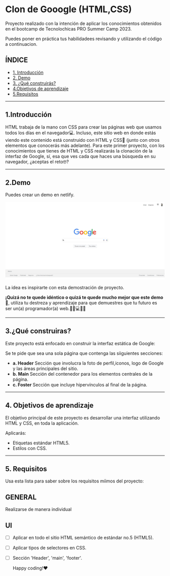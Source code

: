 # Clon de Gooogle (HTML,CSS)

Proyecto realizado con la intención de aplicar los conocimientos obtenidos en el bootcamp de Tecnolochicas PRO Summer Camp 2023.

Puedes poner en práctica tus habilidadees revisando y utilizando el código a continuacion.

## ÍNDICE

*  [1. Introducción](https://github.com/DessDevv/techgirls-google-project#1intro)
*  [2. Demo](https://github.com/DessDevv/techgirls-google-project#2demo)
*  [3. ¿Qué construirás?](https://github.com/DessDevv/techgirls-google-project3qu%C3%A9-construiras)
*  [4.Objetivos de aprendizaje](https://github.com/DessDevv/techgirls-google-project#4-objetivos-de-aprendizaje)
*  [5.Requisitos](https://github.com/DessDevv/techgirls-google-project#5-requisitos)

****

## 1.Introducción

HTML trabaja de la mano con CSS para crear las páginas web que usamos todos los días en el navegador💻. Incluso, este sitio web en donde estás viendo este contenido está construido con HTML y CSS🤯 (junto con otros elementos que conocerás más adelante). Para este primer proyecto, con los conocimientos que tienes de HTML y CSS realizarás la clonación de la interfaz de Google, sí, esa que ves cada que haces una búsqueda en su navegador, ¿aceptas el reto🤓?

****

## 2.Demo

Puedes crear un demo en netlify. 

![imagen](images/Captura.JPG)

La idea es inspirarte con esta demostración de proyecto. 

**¡Quizá no te quede idéntico o quizá te quede mucho mejor que este demo🤩**, utiliza tu destreza y aprendizaje para que demuestres que tu futuro es ser un(a) programador(a) web.👩🏻💻👦🏻

****

## 3.¿Qué construiras?

Este proyecto está enfocado en construir la interfaz estática de Google:

Se te pide que sea una sola página que contenga las siiguientes secciones:
 - **a. Header**
  Sección que involucra la foto de perfil,iconos, logo de Google y las áreas principales del sitio.
- **b. Main**
  Sección del contenedor para los elementos centrales de la página.
- **c. Foster**
  Sección que incluye hipervínculos al final de la página.

****

## 4. Objetivos de aprendizaje

El objetivo principal de este proyecto es desarrollar una interfaz utilizando HTML y CSS, en toda la aplicación.

Aplicarás:

 - Etiquetas estándar HTML5.
 - Estilos con CSS.

****

## 5. Requisitos

Usa esta lista para saber sobre los requisitos míimos del proyecto:

## GENERAL

Realizarse de manera individual

## UI
- [ ] Aplicar en todo el sitio HTML semántico de estándar no.5 (HTML5).
- [ ] Aplicar tipos de selectores en CSS.
- [ ] Sección 'Header', 'main', 'footer'.


   Happy coding!❤
